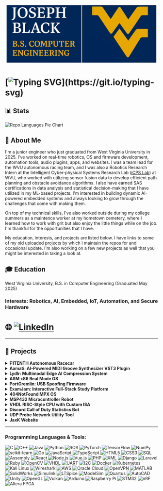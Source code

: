 ![Profile Logo](https://raw.githubusercontent.com/jrb00013/jrb00013/main/images/joseph-black-logo.jpeg)
# [![Typing SVG](https://readme-typing-svg.demolab.com/?lines=Welcome+to+my+GitHub+Portfolio!;Projects+are+located+below+⬇️;Thanks+for+stopping+by!)](https://git.io/typing-svg)


## 📊  Stats
<!--
[![GitHub Streak](https://streak-stats.demolab.com/?user=jrb00013&theme=radical)
![I guess I haven't been working hard enough, because my streak disappeared.](https://github-readme-streak-stats.herokuapp.com/?user=jrb00013)
-->
![Repo Languages Pie Chart](https://github-readme-stats.vercel.app/api/top-langs/?username=jrb00013&layout=pie&theme=radical)


## 📝  About Me

I'm a junior engineer who just graduated from West Virginia University in 2025. I've worked on real-time robotics, OS and firmware development, automation tools, audio plugins, apps, and websites. I was a team lead for the WVU autonomous racing team, and I was also a Robotics Research Intern at the Intelligent Cyber-physical Systems Research Lab ([iCPS Lab](https://sites.google.com/site/amrselwakeel/intelligent-cyber-physical-systems-research-lab-icps-lab)) at WVU, who worked with utilizing sensor fusion data to develop efficient path planning and obstacle avoidance algorithms. I also have earned SAS certifications in data analysis and statistical decision-making that I have utilized in my ML-based projects. I'm interested in building dynamic AI-powered embedded systems and always looking to grow through the challenges that come with making them.

On top of my technical skills, I've also worked outside during my college summers as a maintence worker at my hometown cemetery, where I learned how to work with grit but also enjoy the little things while on the job. I'm thankful for the opportunities that I have.

My education, interests, and projects are listed below. I have links to some of my old uploaded projects by which I maintain the repos for and occasional update. I'm also working on a few new projects as well that you might be interested in taking a look at.

## 🎓 Education
West Virginia University, B.S. in Computer Engineering (Graduated May 2025)  

### Interests: Robotics, AI, Embedded, IoT, Automation, and Secure Hardware
# 🌐 [![LinkedIn](https://img.shields.io/badge/LinkedIn-Joseph%20Black-blue?style=for-the-badge&logo=linkedin)](https://www.linkedin.com/in/joseph-black-wvu)

---
## 🔧  Projects

<details>
  <summary><strong>F1TENTH Autonomous Racecar</strong></summary>

Led the development of a 1/10th scale autonomous race car as part of WVU's F1TENTH team, achieving 2nd place at the 19th IEEE International F1TENTH Grand Prix. Engineered and tuned custom PID control loops for throttle and steering using VESC firmware, dramatically improving control precision and stability at high speeds. Implemented real-time path planning algorithms including pure pursuit, gap following, and dynamic obstacle avoidance using ROS2, Python, and LiDAR sensor fusion. Served as technical lead, learning ROS2 independently and training team members on framework integration, algorithm deployment, and hardware communication protocols.

![Workshop Desk View](https://raw.githubusercontent.com/jrb00013/jrb00013/main/images/f1tenth-image-1.png)

![Track Test](https://raw.githubusercontent.com/jrb00013/jrb00013/main/images/f1tenth-image-2.png)

![Last Commit](https://img.shields.io/github/last-commit/jrb00013/F1TENTH?color=blue&label=F1TENTH-Last-Commit)
</details>

<details>
  <summary><strong>Aamati: AI-Powered MIDI Groove Synthesizer VST3 Plugin</strong></summary>

Developing an early development intelligent VST3 audio plugin using the JUCE framework with C++ and PyTorch for real-time MIDI rhythm manipulation based on psychoacoustic modeling.

![Last Commit](https://img.shields.io/github/last-commit/jrb00013/Aamati?color=green&label=Aamati-Last-Commit)
</details>

<details>
  <summary><strong>Lydlr: Multimodal Edge AI Compression System</strong></summary>

Currently designing a real-time multimodal sensor data compression system using ROS2 and PyTorch, targeting edge devices. At the moment, I'm deploying my nodes onto a Raspberry Pi, and eventually plan to utilize an NVIDIA Jetson. The system fuses camera, LiDAR, IMU, and audio inputs through convolutional and recurrent neural networks to achieve efficient learned compression with temporal context. Integrated a reinforcement learning-based adaptive compression controller that dynamically balances compression quality and system resource usage, guided by live perceptual quality assessment (LPIPS) and system metrics. I also prepared the data for quantization for AI edge hardware.

![Last Commit](https://img.shields.io/github/last-commit/jrb00013/Lydlr?color=crimson&label=Lydlr-Last-Commit)
</details>

<details>
  <summary><strong>ASM x86 Real Mode OS</strong></summary>

Designed a bootable operating system written in pure x86 assembly, designed to run in real mode on legacy x86 architecture. Developed a custom 512-byte bootloader that initializes CPU, loads kernel from disk using BIOS INT 13h, and implements a command-line shell with keyboard input handling. Integrated FAT12 file system parsing, custom interrupt handlers through IVT modification, and basic memory management with segment:offset addressing. Successfully deployed on PlayStation 2 hardware using Free McBoot and a DMS3 modchip. Currently updating.

![Last Commit](https://img.shields.io/github/last-commit/jrb00013/asmOS?color=orange&label=asmOS-Last-Commit)

</details>

<details>
  <summary><strong>PortGremlin: USB Spoofing Firmware</strong></summary>

Developed firmware for the EK-TM4C123GXL microcontroller that dynamically cycles through multiple USB device classes (HID keyboard, audio, printer, gamepad, MIDI) with randomized vendor/product IDs to spoof USB identities. Implemented timed USB descriptor switching and VID/PID spoofing using TI’s TivaWare USB library to test host OS device enumeration, driver stability, and security assumptions. Designed malformed descriptors to evaluate host resilience against unexpected USB device behaviors.

![Last Commit](https://img.shields.io/github/last-commit/jrb00013/PortGremlin?color=yellow&label=PortGremlin-Last-Commit)

</details>

<details>
  <summary><strong>ExamJam: Interactive Full-Stack Study Platform</strong></summary>

Developed a full-stack collaborative study platform specifically designed for West Virginia University students, providing free access to course-organized flashcards and study materials. Built using React.js frontend with Firebase authentication and MySQL backend, featuring dynamic search functionality, class-based organization, and responsive UI design. Implemented secure user authentication, real-time data synchronization, and intuitive course categorization to eliminate paywalls common in commercial study apps. Collaborated in an Agile development environment with Git version control, contributing to architectural design, component logic, and testing infrastructure.  

![ExamJam Logo Image](https://raw.githubusercontent.com/jrb00013/jrb00013/main/images/logoimage.jpeg)

[Live App](https://examjam-firebase.firebaseapp.com/)  

[GitHub Repo](https://github.com/WVU-CS230-2024-01-Group01/exam-jam)  

![Last Commit](https://img.shields.io/github/last-commit/WVU-CS230-2024-01-Group01/exam-jam?color=purple&label=ExamJam-Last-Commit)


</details>

<details>
  <summary><strong>404NotFound MPX OS</strong></summary>

Designed and implemented a cooperative multitasking OS kernel using C and x86 assembly, mimicking early embedded RTOS architectures with precise timing and interrupt control. Developed custom interrupt service routines, system call interfaces, and process management using Process Control Blocks (PCBs) and Memory Control Blocks (MCBs). Implemented full context-switching mechanisms managing register states and stack frames, along with modular shell support, serial drivers (polling and interrupt modes), software timers, and real-time I/O scheduling without relying on existing operating systems.

[Group GitHub](https://github.com/WVU-CS450/404NotFound/)

![Last Commit](https://img.shields.io/github/last-commit/WVU-CS450/404NotFound?color=gold&label=404NotFound-Last-Commit)

</details>

<details>
  <summary><strong>MSP432 Microcontroller Robot</strong></summary>

Programmed a fully autonomous robot using bare-metal C on the MSP432 microcontroller with no operating system. Integrated analog and digital sensors via GPIO and implemented real-time obstacle avoidance logic using timer interrupts and PWM-based motor control. Focused on efficient resource usage, low-latency decision-making, and precise motor speed modulation to achieve responsive navigation in dynamic environments. Demonstrated deep understanding of embedded systems design, peripheral configuration, and hardware-level programming.

![Last Commit](https://img.shields.io/github/last-commit/jrb00013/MSP432BOT?color=teal&label=MSP432BOT-Last-Commit)

</details>

<details>
  <summary><strong>VHDL RISC-Style CPU with Custom ISA</strong></summary>

Engineered a custom 8-bit CPU from scratch using VHDL, emphasizing instruction-level control and finite state machine design. Created custom instruction set, hardcoded ALU, register file, and memory-mapped I/O interface with ModelSim simulation for timing analysis. Implemented FSMs for instruction fetch/decode/execute cycles, addressing real-world timing constraints including clock domain crossing and synchronous resets. Designed architecture supports basic arithmetic, logic operations, and I/O interfacing, laying groundwork for future FPGA-based projects.


![Last Commit](https://img.shields.io/github/last-commit/jrb00013/vhdl-cpu?color=indigo&label=VHDL-CPU-Last-Commit)
</details>

<details>
  <summary><strong>Discord Call of Duty Statistics Bot</strong></summary>

Developed and deployed a feature-rich Discord bot for gaming community management, integrating with Call of Duty API (https://codapi.dev/) to track ranked play statistics. Implemented RESTful API communication, asynchronous programming patterns, and real-time message parsing for interactive user commands. Features modular event-driven architecture with comprehensive error handling, logging systems, and live testing protocols. Maintains active deployment with version control and community-driven feature updates.

![Last Commit](https://img.shields.io/github/last-commit/jrb00013/CDLstatsBOT?color=blueviolet&label=CDLstatsBOT-Last-Commit)
</details>

<details>
  <summary><strong>UDP Probe Network Utility Tool</strong></summary>

Built a comprehensive Linux-based command-line network diagnostic tool for UDP health assessment and latency analysis. Implemented custom socket programming in C with precise timing mechanisms for round-trip time calculation, jitter analysis, and packet loss statistics. Features robust logging modules and statistical visualization for network behavior analysis under variable conditions. Designed for network administrators requiring detailed UDP connection diagnostics and performance monitoring capabilities.

![Last Commit](https://img.shields.io/github/last-commit/jrb00013/udp-probe?color=cyan&label=udp-probe-Last-Commit)


</details>
<details>
  <summary><strong>JaxK Website</strong></summary>

Upcoming Full Stack React website powered with Vite and deployed with Firebase. Functionality is undetermined as of writing.

![Last Commit](https://img.shields.io/github/last-commit/jrb00013/jaxk-website?color=pink&label=JaxK-Last-Commit)
</details>

---

### **Programming Languages & Tools:**
![C](https://img.shields.io/badge/C-00599C?style=flat-square&logo=c&logoColor=white)
![C++](https://img.shields.io/badge/C++-00599C?style=flat-square&logo=cpp&logoColor=white)
![Java](https://img.shields.io/badge/Java-ED8B00?style=flat-square&logo=java&logoColor=white)
![Python](https://img.shields.io/badge/Python-3776AB?style=flat-square&logo=python&logoColor=white)
![ROS](https://img.shields.io/badge/ROS-22314E?style=flat-square&logo=ros&logoColor=white)
![PyTorch](https://img.shields.io/badge/PyTorch-EE4C2C?style=flat-square&logo=pytorch&logoColor=white)
![TensorFlow](https://img.shields.io/badge/TensorFlow-FF6F00?style=flat-square&logo=tensorflow&logoColor=white)
![NumPy](https://img.shields.io/badge/NumPy-013243?style=flat-square&logo=numpy&logoColor=white)
![scikit-learn](https://img.shields.io/badge/scikit--learn-F7931E?style=flat-square&logo=scikit-learn&logoColor=white)
![Go](https://img.shields.io/badge/Go-00ADD8?style=flat-square&logo=go&logoColor=white)
![JavaScript](https://img.shields.io/badge/JavaScript-F7DF1E?style=flat-square&logo=javascript&logoColor=black)
![TypeScript](https://img.shields.io/badge/TypeScript-3178C6?style=flat-square&logo=typescript&logoColor=white)
![HTML5](https://img.shields.io/badge/HTML5-E34F26?style=flat-square&logo=html5&logoColor=white)
![CSS3](https://img.shields.io/badge/CSS3-1572B6?style=flat-square&logo=css3&logoColor=white)
![SQL](https://img.shields.io/badge/SQL-4479A1?style=flat-square&logo=mysql&logoColor=white)
![Assembly](https://img.shields.io/badge/Assembly-6E4C13?style=flat-square)
![React](https://img.shields.io/badge/React-20232A?style=flat-square&logo=react&logoColor=61DAFB)
![Node.js](https://img.shields.io/badge/Node.js-339933?style=flat-square&logo=nodedotjs&logoColor=white)
![Vue.js](https://img.shields.io/badge/Vue.js-35495E?style=flat-square&logo=vue.js&logoColor=4FC08D)
![PHP](https://img.shields.io/badge/PHP-777BB4?style=flat-square&logo=php&logoColor=white)
![XML](https://img.shields.io/badge/XML-E44D26?style=flat-square)
![Django](https://img.shields.io/badge/Django-092E20?style=flat-square&logo=django&logoColor=white)
![Laravel](https://img.shields.io/badge/Laravel-FF2D20?style=flat-square&logo=laravel&logoColor=white)
![Ruby](https://img.shields.io/badge/Ruby-CC342D?style=flat-square&logo=ruby&logoColor=white)
![OpenCV](https://img.shields.io/badge/OpenCV-5C3EE8?style=flat-square&logo=opencv&logoColor=white)
![VHDL](https://img.shields.io/badge/VHDL-452F84?style=flat-square)
![UART](https://img.shields.io/badge/UART-555555?style=flat-square)
![I2C](https://img.shields.io/badge/I2C-003366?style=flat-square)
![Docker](https://img.shields.io/badge/Docker-2496ED?style=flat-square&logo=docker&logoColor=white)
![Kubernetes](https://img.shields.io/badge/Kubernetes-326CE5?style=flat-square&logo=kubernetes&logoColor=white)
![Kali Linux](https://img.shields.io/badge/Kali_Linux-557C94?style=flat-square&logo=kalilinux&logoColor=white)
![Wireshark](https://img.shields.io/badge/Wireshark-1679A7?style=flat-square&logo=wireshark&logoColor=white)
![AWS](https://img.shields.io/badge/AWS-232F3E?style=flat-square&logo=amazonaws&logoColor=white)
![Oracle Cloud](https://img.shields.io/badge/Oracle_Cloud-F80000?style=flat-square&logo=oracle&logoColor=white)
![OpenVPN](https://img.shields.io/badge/OpenVPN-EA7E20?style=flat-square&logo=openvpn&logoColor=white)
![MATLAB](https://img.shields.io/badge/MATLAB-0076A8?style=flat-square&logo=mathworks&logoColor=white)
![SolidWorks](https://img.shields.io/badge/SolidWorks-FF0000?style=flat-square&logo=solidworks&logoColor=white)
![Simulink](https://img.shields.io/badge/Simulink-0076A8?style=flat-square)
![LTSpice](https://img.shields.io/badge/LTSpice-A4373A?style=flat-square)
![ModelSim](https://img.shields.io/badge/ModelSim-005F87?style=flat-square)
![Quartus](https://img.shields.io/badge/Quartus-0071C5?style=flat-square)
![AutoCAD](https://img.shields.io/badge/AutoCAD-E34F26?style=flat-square&logo=autodesk&logoColor=white)
![Unity](https://img.shields.io/badge/Unity-000000?style=flat-square&logo=unity&logoColor=white)
![OpenGL](https://img.shields.io/badge/OpenGL-5586A4?style=flat-square&logo=opengl&logoColor=white)
![Vulkan](https://img.shields.io/badge/Vulkan-B61C1C?style=flat-square)
![Arduino](https://img.shields.io/badge/Arduino-00979D?style=flat-square&logo=arduino&logoColor=white)
![Raspberry Pi](https://img.shields.io/badge/RaspberryPi-C51A4A?style=flat-square&logo=raspberrypi&logoColor=white)
![STM32](https://img.shields.io/badge/STM32-03234B?style=flat-square)
![nRF](https://img.shields.io/badge/nRF-005F87?style=flat-square)
![Altera FPGA](https://img.shields.io/badge/Altera-0071C5?style=flat-square)





